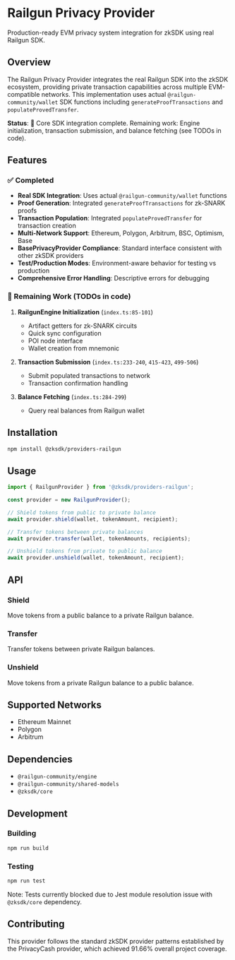 # Railgun Privacy Provider

Production-ready EVM privacy system integration for zkSDK using real Railgun SDK.

## Overview

The Railgun Privacy Provider integrates the real Railgun SDK into the zkSDK ecosystem, providing private transaction capabilities across multiple EVM-compatible networks. This implementation uses actual `@railgun-community/wallet` SDK functions including `generateProofTransactions` and `populateProvedTransfer`.

**Status**: 🚧 Core SDK integration complete. Remaining work: Engine initialization, transaction submission, and balance fetching (see TODOs in code).

## Features

### ✅ Completed
- **Real SDK Integration**: Uses actual `@railgun-community/wallet` functions
- **Proof Generation**: Integrated `generateProofTransactions` for zk-SNARK proofs
- **Transaction Population**: Integrated `populateProvedTransfer` for transaction creation
- **Multi-Network Support**: Ethereum, Polygon, Arbitrum, BSC, Optimism, Base
- **BasePrivacyProvider Compliance**: Standard interface consistent with other zkSDK providers
- **Test/Production Modes**: Environment-aware behavior for testing vs production
- **Comprehensive Error Handling**: Descriptive errors for debugging

### 🚧 Remaining Work (TODOs in code)
1. **RailgunEngine Initialization** (`index.ts:85-101`)
   - Artifact getters for zk-SNARK circuits
   - Quick sync configuration
   - POI node interface
   - Wallet creation from mnemonic

2. **Transaction Submission** (`index.ts:233-240`, `415-423`, `499-506`)
   - Submit populated transactions to network
   - Transaction confirmation handling

3. **Balance Fetching** (`index.ts:284-299`)
   - Query real balances from Railgun wallet

## Installation

```bash
npm install @zksdk/providers-railgun
```

## Usage

```typescript
import { RailgunProvider } from '@zksdk/providers-railgun';

const provider = new RailgunProvider();

// Shield tokens from public to private balance
await provider.shield(wallet, tokenAmount, recipient);

// Transfer tokens between private balances
await provider.transfer(wallet, tokenAmounts, recipients);

// Unshield tokens from private to public balance
await provider.unshield(wallet, tokenAmount, recipient);
```

## API

### Shield
Move tokens from a public balance to a private Railgun balance.

### Transfer
Transfer tokens between private Railgun balances.

### Unshield
Move tokens from a private Railgun balance to a public balance.

## Supported Networks

- Ethereum Mainnet
- Polygon
- Arbitrum

## Dependencies

- `@railgun-community/engine`
- `@railgun-community/shared-models`
- `@zksdk/core`

## Development

### Building

```bash
npm run build
```

### Testing

```bash
npm run test
```

Note: Tests currently blocked due to Jest module resolution issue with `@zksdk/core` dependency.

## Contributing

This provider follows the standard zkSDK provider patterns established by the PrivacyCash provider, which achieved 91.66% overall project coverage.
